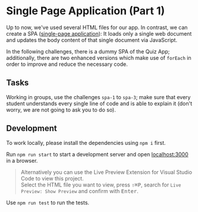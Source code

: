 # Single Page Application (Part 1)

Up to now, we've used several HTML files for our app. In contrast, we can create a SPA
([single-page application](https://developer.mozilla.org/en-US/docs/Glossary/SPA)): It loads only a
single web document and updates the body content of that single document via JavaScript.

In the following challenges, there is a dummy SPA of the Quiz App; additionally, there are two
enhanced versions which make use of `forEach` in order to improve and reduce the necessary code.

## Tasks

Working in groups, use the challenges `spa-1` to `spa-3`; make sure that every student understands every
single line of code and is able to explain it (don't worry, we are not going to ask you to do so).

## Development

To work locally, please install the dependencies using `npm i` first.

Run `npm run start` to start a development server and open [localhost:3000](http://localhost:3000) in a browser.

> Alternatively you can use the Live Preview Extension for Visual Studio Code to view this project.  
> Select the HTML file you want to view, press <kbd>⇧</kbd><kbd>⌘</kbd><kbd>P</kbd>, search for `Live Preview: Show Preview` and confirm with <kbd>Enter</kbd>.

Use `npm run test` to run the tests.
